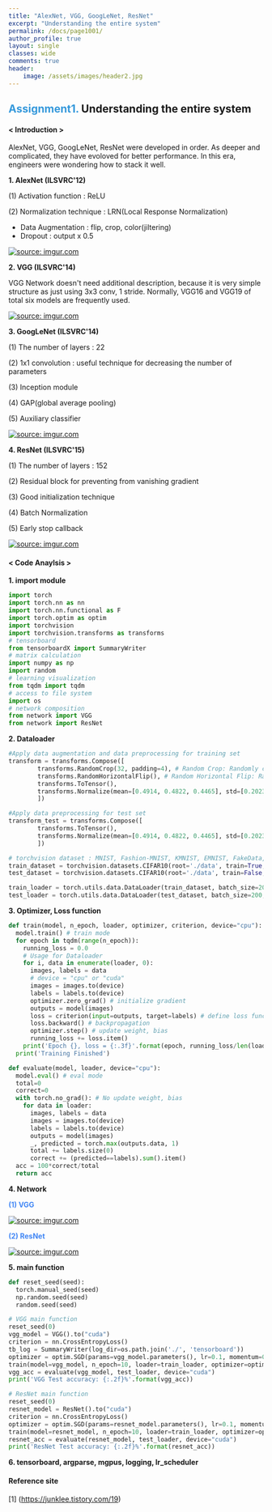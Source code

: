 ```yaml
---
title: "AlexNet, VGG, GoogLeNet, ResNet"
excerpt: "Understanding the entire system"
permalink: /docs/page1001/
author_profile: true
layout: single
classes: wide
comments: true
header:
    image: /assets/images/header2.jpg
---
```

## <span style="color:#3498DB">Assignment1.</span> Understanding the entire system
#### < Introduction >
AlexNet, VGG, GoogLeNet, ResNet were developed in order. As deeper and complicated, they have evoloved for better performance. In this era, engineers were wondering how to stack it well.

**1. AlexNet (ILSVRC'12)**

(1) Activation function : ReLU

(2) Normalization technique : LRN(Local Response Normalization)
  + Data Augmentation : flip, crop, color(jiltering)
  + Dropout : output x 0.5

<a href="https://imgur.com/lq8ZmiI"><img src="https://i.imgur.com/lq8ZmiI.png" title="source: imgur.com" /></a>

**2. VGG (ILSVRC'14)**

VGG Network doesn't need additional description, because it is very simple structure as just using 3x3 conv, 1 stride. Normally, VGG16 and VGG19 of total six models are frequently used.

<a href="https://imgur.com/crn80Ww"><img src="https://i.imgur.com/crn80Ww.png" title="source: imgur.com" /></a>

**3. GoogLeNet (ILSVRC'14)**

(1) The number of layers : 22

(2) 1x1 convolution : useful technique for decreasing the number of parameters

(3) Inception module

(4) GAP(global average pooling)

(5) Auxiliary classifier

<a href="https://imgur.com/o72i9w2"><img src="https://i.imgur.com/o72i9w2.png" title="source: imgur.com" /></a>

**4. ResNet (ILSVRC'15)**

(1) The number of layers : 152

(2) Residual block for preventing from vanishing gradient

(3) Good initialization technique

(4) Batch Normalization

(5) Early stop callback

<a href="https://imgur.com/9icDB5s"><img src="https://i.imgur.com/9icDB5s.png" title="source: imgur.com" /></a>

#### < Code Anaylsis >
**1. import module**
```python
import torch
import torch.nn as nn
import torch.nn.functional as F
import torch.optim as optim
import torchvision
import torchvision.transforms as transforms
# tensorboard
from tensorboardX import SummaryWriter
# matrix calculation
import numpy as np
import random
# learning visualization
from tqdm import tqdm
# access to file system
import os
# network composition
from network import VGG
from network import ResNet
```

**2. Dataloader**
```python
#Apply data augmentation and data preprocessing for training set
transform = transforms.Compose([
        transforms.RandomCrop(32, padding=4), # Random Crop: Randomly crop the part of the large image and utilize it as an augmented data 
        transforms.RandomHorizontalFlip(), # Random Horizontal Flip: Randomly flip the image and utilize it as an augmented data
        transforms.ToTensor(),
        transforms.Normalize(mean=[0.4914, 0.4822, 0.4465], std=[0.2023,0.1994,0.2010]), # Normalize the data using the given mean and standard deviation
        ])

#Apply data preprocessing for test set
transform_test = transforms.Compose([
        transforms.ToTensor(), 
        transforms.Normalize(mean=[0.4914, 0.4822, 0.4465], std=[0.2023,0.1994,0.2010]),
        ]) 

# torchvision dataset : MNIST, Fashion-MNIST, KMNIST, EMNIST, FakeData, COCO, LSUN, ImageFolder, DatasetFolder, Imagenet-12, CIFAR, STL10, SVHN, SBU, Flickr, VOC, Cityscapes
train_dataset = torchvision.datasets.CIFAR10(root='./data', train=True, download=True, transform=transform)
test_dataset = torchvision.datasets.CIFAR10(root='./data', train=False, download=True, transform=transform_test)

train_loader = torch.utils.data.DataLoader(train_dataset, batch_size=200, shuffle=True)
test_loader = torch.utils.data.DataLoader(test_dataset, batch_size=200, shuffle=False)
```

**3. Optimizer, Loss function**
```python
def train(model, n_epoch, loader, optimizer, criterion, device="cpu"):
  model.train() # train mode
  for epoch in tqdm(range(n_epoch)):
    running_loss = 0.0
    # Usage for Dataloader
    for i, data in enumerate(loader, 0): 
      images, labels = data
      # device = "cpu" or "cuda"
      images = images.to(device) 
      labels = labels.to(device)
      optimizer.zero_grad() # initialize gradient
      outputs = model(images)
      loss = criterion(input=outputs, target=labels) # define loss function
      loss.backward() # backpropagation
      optimizer.step() # update weight, bias
      running_loss += loss.item()
    print('Epoch {}, loss = {:.3f}'.format(epoch, running_loss/len(loader)))
  print('Training Finished')

def evaluate(model, loader, device="cpu"):
  model.eval() # eval mode
  total=0
  correct=0
  with torch.no_grad(): # No update weight, bias
    for data in loader:
      images, labels = data
      images = images.to(device)
      labels = labels.to(device)
      outputs = model(images)
      _, predicted = torch.max(outputs.data, 1)
      total += labels.size(0)
      correct += (predicted==labels).sum().item()
  acc = 100*correct/total
  return acc
```

**4. Network**

**<span style="color:#4287f5">(1) VGG</span>**

<a href="https://imgur.com/Sb5NTGr"><img src="https://i.imgur.com/Sb5NTGr.png" title="source: imgur.com" /></a>



**<span style="color:#4287f5">(2) ResNet</span>**

<a href="https://imgur.com/Uvj6Lu6"><img src="https://i.imgur.com/Uvj6Lu6.png" title="source: imgur.com" /></a>

**5. main function**
```python
def reset_seed(seed):
  torch.manual_seed(seed)
  np.random.seed(seed)
  random.seed(seed)

# VGG main function
reset_seed(0)
vgg_model = VGG().to("cuda")
criterion = nn.CrossEntropyLoss()
tb_log = SummaryWriter(log_dir=os.path.join('./', 'tensorboard'))
optimizer = optim.SGD(params=vgg_model.parameters(), lr=0.1, momentum=0.9)
train(model=vgg_model, n_epoch=10, loader=train_loader, optimizer=optimizer, criterion=criterion, device="cuda")
vgg_acc = evaluate(vgg_model, test_loader, device="cuda")
print('VGG Test accuracy: {:.2f}%'.format(vgg_acc))

# ResNet main function
reset_seed(0)
resnet_model = ResNet().to("cuda")
criterion = nn.CrossEntropyLoss()
optimizer = optim.SGD(params=resnet_model.parameters(), lr=0.1, momentum=0.9)
train(model=resnet_model, n_epoch=10, loader=train_loader, optimizer=optimizer, criterion=criterion, device="cuda")
resnet_acc = evaluate(resnet_model, test_loader, device="cuda")
print('ResNet Test accuracy: {:.2f}%'.format(resnet_acc))

```

**6. tensorboard, argparse, mgpus, logging, lr_scheduler**

#### Reference site
[1] (https://junklee.tistory.com/19)
